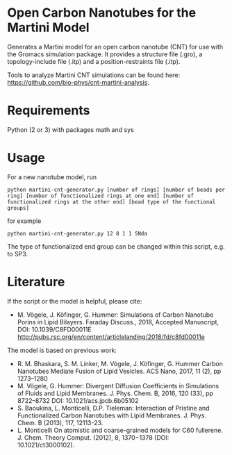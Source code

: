 # Open Carbon Nanotubes for the Martini Model

Generates a Martini model for an open carbon nanotube (CNT) for use with the Gromacs simulation package.
It provides a structure file (.gro), a topology-include file (.itp) and a position-restraints file (.itp).

Tools to analyze Martini CNT simulations can be found here: https://github.com/bio-phys/cnt-martini-analysis. 

# Requirements

Python (2 or 3) with packages math and sys

# Usage

For a new nanotube model, run

    python martini-cnt-generator.py [number of rings] [number of beads per ring] [number of functionalized rings at one end] [number of functionalized rings at the other end] [bead type of the functional groups]

for example

    python martini-cnt-generator.py 12 8 1 1 SNda

The type of functionalized end group can be changed within this script, e.g. to SP3.

# Literature

If the script or the model is helpful, please cite:
 - M. Vögele, J. Köfinger, G. Hummer: 
   Simulations of Carbon Nanotube Porins in Lipid Bilayers.
   Faraday Discuss., 2018, Accepted Manuscript, DOI: 10.1039/C8FD00011E  
   http://pubs.rsc.org/en/content/articlelanding/2018/fd/c8fd00011e

The model is based on previous work:
 - R. M. Bhaskara, S. M. Linker, M. Vögele, J. Köfinger, G. Hummer 
Carbon Nanotubes Mediate Fusion of Lipid Vesicles.
ACS Nano, 2017, 11 (2), pp 1273–1280
 - M. Vögele, G. Hummer:
Divergent Diffusion Coefficients in Simulations of Fluids and Lipid Membranes.
J. Phys. Chem. B, 2016, 120 (33), pp 8722–8732
DOI: 10.1021/acs.jpcb.6b05102
 - S. Baoukina, L. Monticelli, D.P. Tieleman:
Interaction of Pristine and Functionalized Carbon Nanotubes with Lipid Membranes. 
J. Phys. Chem. B (2013), 117, 12113-23.
 - L. Monticelli
On atomistic and coarse-grained models for C60 fullerene. 
J. Chem. Theory Comput. (2012), 8, 1370−1378 (DOI: 10.1021/ct3000102). 


